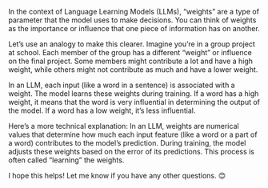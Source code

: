 

In the context of Language Learning Models (LLMs), “weights” are a type of parameter that the model uses to make decisions. You can think of weights as the importance or influence that one piece of information has on another.

Let’s use an analogy to make this clearer. Imagine you’re in a group project at school. Each member of the group has a different “weight” or influence on the final project. Some members might contribute a lot and have a high weight, while others might not contribute as much and have a lower weight.

In an LLM, each input (like a word in a sentence) is associated with a weight. The model learns these weights during training. If a word has a high weight, it means that the word is very influential in determining the output of the model. If a word has a low weight, it’s less influential.

Here’s a more technical explanation: In an LLM, weights are numerical values that determine how much each input feature (like a word or a part of a word) contributes to the model’s prediction. During training, the model adjusts these weights based on the error of its predictions. This process is often called “learning” the weights.

I hope this helps! Let me know if you have any other questions. 😊